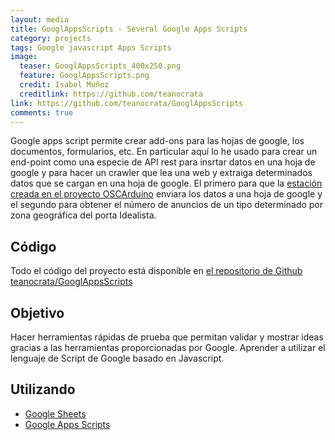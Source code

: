 ```yaml
---
layout: media
title: GooglAppsScripts - Several Google Apps Scripts
category: projects
tags: Google javascript Apps Scripts
image:
  teaser: GooglAppsScripts_400x250.png
  feature: GooglAppsScripts.png
  credit: Isabel Muñoz
  creditlink: https://github.com/teanocrata
link: https://github.com/teanocrata/GooglAppsScripts
comments: true
---
```


Google apps script permite crear add-ons para las hojas de google, los documentos, formularios, etc. En particular aquí lo he usado para crear un end-point como una especie de API rest para insrtar datos en una hoja de google y para hacer un crawler que lea una web y extraiga determinados datos que se cargan en una hoja de google. El primero para que la [estación creada en el proyecto OSCArduino](https://github.com/ilice/OSCArduino) enviara los datos a una hoja de google y el segundo para obtener el número de anuncios de un tipo determinado por zona geográfica del porta Idealista.

## Código

Todo el código del proyecto está disponible en [el repositorio de Github teanocrata/GooglAppsScripts](https://github.com/teanocrata/GooglAppsScripts)

## Objetivo

Hacer herramientas rápidas de prueba que permitan validar y mostrar ideas gracias a las herramientas proporcionadas por Google. Aprender a utilizar el lenguaje de Script de Google basado en Javascript.

## Utilizando

* [Google Sheets](https://www.google.es/intl/es/sheets/about/)
* [Google Apps Scripts](https://developers.google.com/apps-script/)
